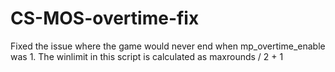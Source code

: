 # CS-MOS-overtime-fix
Fixed the issue where the game would never end when mp_overtime_enable was 1. The winlimit in this script is calculated as maxrounds / 2 + 1
